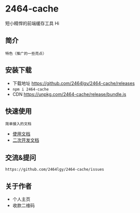 ﻿# 2464-cache
短小精悍的前端缓存工具
Hi
## 简介
    特色（推广的一些亮点）
## 安装下载
- 下载地址 https://github.com/2464lgy/2464-cache/releases
- `npm i 2464-cache`    
- CDN https://unpkg.com/2464-cache/release/bundle.js
## 快速使用
    简单接入的文档
- [使用文档](./doc/use/README.md)
- [二次开发文档](./doc/dev/README.md)
## 交流&提问
    https://github.com/2464lgy/2464-cache/issues
## 关于作者
- 个人主页
- 收款二维码

